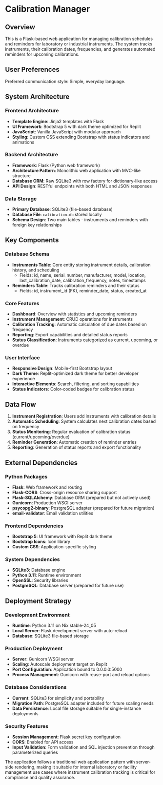 # Calibration Manager

## Overview

This is a Flask-based web application for managing calibration schedules and reminders for laboratory or industrial instruments. The system tracks instruments, their calibration dates, frequencies, and generates automated reminders for upcoming calibrations.

## User Preferences

Preferred communication style: Simple, everyday language.

## System Architecture

### Frontend Architecture
- **Template Engine**: Jinja2 templates with Flask
- **UI Framework**: Bootstrap 5 with dark theme optimized for Replit
- **JavaScript**: Vanilla JavaScript with modular approach
- **Styling**: Custom CSS extending Bootstrap with status indicators and animations

### Backend Architecture
- **Framework**: Flask (Python web framework)
- **Architecture Pattern**: Monolithic web application with MVC-like structure
- **Database ORM**: Raw SQLite3 with row factory for dictionary-like access
- **API Design**: RESTful endpoints with both HTML and JSON responses

### Data Storage
- **Primary Database**: SQLite3 (file-based database)
- **Database File**: `calibration.db` stored locally
- **Schema Design**: Two main tables - instruments and reminders with foreign key relationships

## Key Components

### Database Schema
- **Instruments Table**: Core entity storing instrument details, calibration history, and scheduling
  - Fields: id, name, serial_number, manufacturer, model, location, last_calibration_date, calibration_frequency, notes, timestamps
- **Reminders Table**: Tracks calibration reminders and their status
  - Fields: id, instrument_id (FK), reminder_date, status, created_at

### Core Features
- **Dashboard**: Overview with statistics and upcoming reminders
- **Instrument Management**: CRUD operations for instruments
- **Calibration Tracking**: Automatic calculation of due dates based on frequency
- **Reporting**: Export capabilities and detailed status reports
- **Status Classification**: Instruments categorized as current, upcoming, or overdue

### User Interface
- **Responsive Design**: Mobile-first Bootstrap layout
- **Dark Theme**: Replit-optimized dark theme for better developer experience
- **Interactive Elements**: Search, filtering, and sorting capabilities
- **Status Indicators**: Color-coded badges for calibration status

## Data Flow

1. **Instrument Registration**: Users add instruments with calibration details
2. **Automatic Scheduling**: System calculates next calibration dates based on frequency
3. **Status Monitoring**: Regular evaluation of calibration status (current/upcoming/overdue)
4. **Reminder Generation**: Automatic creation of reminder entries
5. **Reporting**: Generation of status reports and export functionality

## External Dependencies

### Python Packages
- **Flask**: Web framework and routing
- **Flask-CORS**: Cross-origin resource sharing support
- **Flask-SQLAlchemy**: Database ORM (prepared but not actively used)
- **Gunicorn**: Production WSGI server
- **psycopg2-binary**: PostgreSQL adapter (prepared for future migration)
- **email-validator**: Email validation utilities

### Frontend Dependencies
- **Bootstrap 5**: UI framework with Replit dark theme
- **Bootstrap Icons**: Icon library
- **Custom CSS**: Application-specific styling

### System Dependencies
- **SQLite3**: Database engine
- **Python 3.11**: Runtime environment
- **OpenSSL**: Security libraries
- **PostgreSQL**: Database server (prepared for future use)

## Deployment Strategy

### Development Environment
- **Runtime**: Python 3.11 on Nix stable-24_05
- **Local Server**: Flask development server with auto-reload
- **Database**: SQLite3 file-based storage

### Production Deployment
- **Server**: Gunicorn WSGI server
- **Scaling**: Autoscale deployment target on Replit
- **Port Configuration**: Application bound to 0.0.0.0:5000
- **Process Management**: Gunicorn with reuse-port and reload options

### Database Considerations
- **Current**: SQLite3 for simplicity and portability
- **Migration Path**: PostgreSQL adapter included for future scaling needs
- **Data Persistence**: Local file storage suitable for single-instance deployments

### Security Features
- **Session Management**: Flask secret key configuration
- **CORS**: Enabled for API access
- **Input Validation**: Form validation and SQL injection prevention through parameterized queries

The application follows a traditional web application pattern with server-side rendering, making it suitable for internal laboratory or facility management use cases where instrument calibration tracking is critical for compliance and quality assurance.